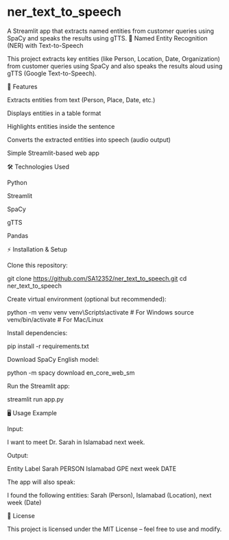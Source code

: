 # ner_text_to_speech
A Streamlit app that extracts named entities from customer queries using SpaCy and speaks the results using gTTS.
🔎 Named Entity Recognition (NER) with Text-to-Speech

This project extracts key entities (like Person, Location, Date, Organization) from customer queries using SpaCy and also speaks the results aloud using gTTS (Google Text-to-Speech).

📌 Features

Extracts entities from text (Person, Place, Date, etc.)

Displays entities in a table format

Highlights entities inside the sentence

Converts the extracted entities into speech (audio output)

Simple Streamlit-based web app

🛠️ Technologies Used

Python

Streamlit

SpaCy

gTTS

Pandas

⚡ Installation & Setup

Clone this repository:

git clone https://github.com/SA12352/ner_text_to_speech.git
cd ner_text_to_speech


Create virtual environment (optional but recommended):

python -m venv venv
venv\Scripts\activate   # For Windows
source venv/bin/activate  # For Mac/Linux


Install dependencies:

pip install -r requirements.txt


Download SpaCy English model:

python -m spacy download en_core_web_sm


Run the Streamlit app:

streamlit run app.py

🖥️ Usage Example

Input:

I want to meet Dr. Sarah in Islamabad next week.


Output:

Entity	Label
Sarah	PERSON
Islamabad	GPE
next week	DATE

The app will also speak:

I found the following entities: Sarah (Person), Islamabad (Location), next week (Date)

📜 License

This project is licensed under the MIT License – feel free to use and modify.
